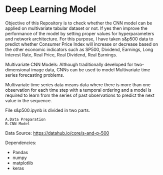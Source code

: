 # Deep Learning Model

Objective of this Repository is to check whether the CNN model can be applied on multivariate tabular dataset or not. If yes then improve the performance of the model by setting proper values for hyperparameters and network architecture. For this purpose, I have taken s&p500 data to predict whether Consumer Price Index will increase or decrease based on the other economic indicators such as SP500, Dividend, Earnings, Long Interest Rate, Real Price, Real Dividend, Real Earnings.

Multivariate CNN Models: Although traditionally developed for two-dimensional image data, CNNs can be used to model Multivariate time series forecasting problems.

Multivariate time series data means data where there is more than one observation for each time step with a temporal ordering and a model is required to learn from the series of past observations to predict the next value in the sequence.

File s&p500.ipynb is divided in two parts.
```
A.Data Preparation
B.CNN Model
```

Data Source:  https://datahub.io/core/s-and-p-500

Dependencies:
- Pandas
- numpy
- matplotlib
- keras
